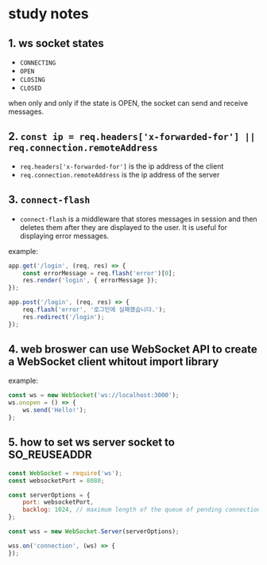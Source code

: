 # study notes

## 1. ws socket states
- `CONNECTING`
- `OPEN`
- `CLOSING`
- `CLOSED`

when only and only if the state is OPEN, the socket can send and receive messages.

## 2. `const ip = req.headers['x-forwarded-for'] || req.connection.remoteAddress`
- `req.headers['x-forwarded-for']` is the ip address of the client
- `req.connection.remoteAddress` is the ip address of the server

## 3. `connect-flash`
- `connect-flash` is a middleware that stores messages in session and then deletes them after they are displayed to the user. It is useful for displaying error messages.

example:
```js
app.get('/login', (req, res) => {
    const errorMessage = req.flash('error')[0];
    res.render('login', { errorMessage });
});

app.post('/login', (req, res) => {
    req.flash('error', '로그인에 실패했습니다.');
    res.redirect('/login');
});
```
## 4. web broswer can use WebSocket API to create a WebSocket client whitout import library

example:
```js
const ws = new WebSocket('ws://localhost:3000');
ws.onopen = () => {
    ws.send('Hello!');
};
```

## 5. how to set ws server socket to SO_REUSEADDR
```js
const WebSocket = require('ws');
const websocketPort = 8080;

const serverOptions = {
    port: websocketPort,
    backlog: 1024, // maximum length of the queue of pending connections
};

const wss = new WebSocket.Server(serverOptions);

wss.on('connection', (ws) => {
});
```
